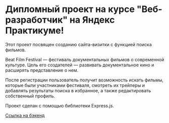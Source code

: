 # Дипломный проект на курсе "Веб-разработчик" на Яндекс Практикуме!

Этот проект посвящен созданию сайта-визитки с функцией поиска фильмов.

Beat Film Festival — фестиваль документальных фильмов о современной культуре. Цель его создателей — развивать документальное кино и расширять представление о нем.

После регистрации пользователь получит возможность искать фильмы, которые были участниками фестиваля, смотреть их трейлеры и добавлять результаты поиска в избранное, а также редактировать собственный профиль.

Проект сделан с помощью библиотеки Express.js.

[Ссылка на бэкенд](https://api.evgexmovies.nomoredomains.xyz)
